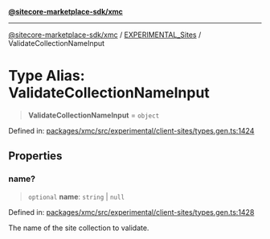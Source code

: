 [**@sitecore-marketplace-sdk/xmc**](../../../../README.md)

***

[@sitecore-marketplace-sdk/xmc](../../../../README.md) / [EXPERIMENTAL\_Sites](../README.md) / ValidateCollectionNameInput

# Type Alias: ValidateCollectionNameInput

> **ValidateCollectionNameInput** = `object`

Defined in: [packages/xmc/src/experimental/client-sites/types.gen.ts:1424](https://github.com/Sitecore/marketplace-sdk/blob/main/packages/xmc/src/experimental/client-sites/types.gen.ts#L1424)

## Properties

### name?

> `optional` **name**: `string` \| `null`

Defined in: [packages/xmc/src/experimental/client-sites/types.gen.ts:1428](https://github.com/Sitecore/marketplace-sdk/blob/main/packages/xmc/src/experimental/client-sites/types.gen.ts#L1428)

The name of the site collection to validate.
